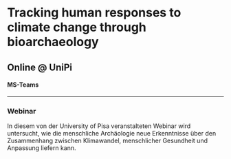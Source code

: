 # Tracking human responses to climate change through bioarchaeology  
## Online @ UniPi
#### MS-Teams
---
### Webinar
In diesem von der University of Pisa veranstalteten Webinar wird untersucht, wie die menschliche Archäologie neue Erkenntnisse über den Zusammenhang zwischen Klimawandel, menschlicher Gesundheit und Anpassung liefern kann.
